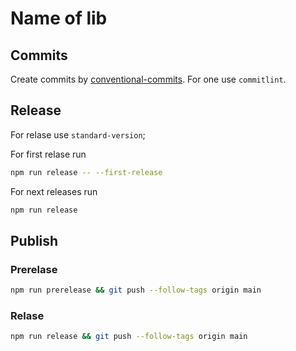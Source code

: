 # Name of lib

## Commits

Create commits by [conventional-commits](https://www.conventionalcommits.org/en/v1.0.0/). For one use `commitlint`.

## Release

For relase use `standard-version`;

For first relase run

```sh
npm run release -- --first-release
```

For next releases run

```sh
npm run release
```

## Publish

### Prerelase

```sh
npm run prerelease && git push --follow-tags origin main
```

### Relase

```sh
npm run release && git push --follow-tags origin main
```

